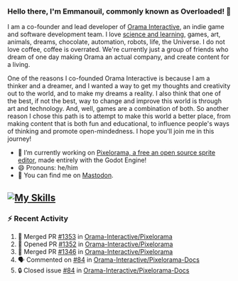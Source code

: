 ### Hello there, I'm Emmanouil, commonly known as Overloaded! 👋
I am a co-founder and lead developer of [Orama Interactive](https://www.oramainteractive.com/), an indie game and software development team. I love [science and learning](https://github.com/OverloadedOrama/KnowledgeBase), games, art, animals, dreams, chocolate, automation, robots, life, the Universe. I do not love coffee, coffee is overrated. We're currently just a group of friends who dream of one day making Orama an actual company, and create content for a living.

One of the reasons I co-founded Orama Interactive is because I am a thinker and a dreamer, and I wanted a way to get my thoughts and creativity out to the world, and to make my dreams a reality. I also think that one of the best, if not the best, way to change and improve this world is through art and technology. And, well, games are a combination of both. So another reason I chose this path is to attempt to make this world a better place, from making content that is both fun and educational, to influence people's ways of thinking and promote open-mindedness. I hope you'll join me in this journey!

- 🔭 I’m currently working on [Pixelorama, a free an open source sprite editor](https://github.com/Orama-Interactive/Pixelorama), made entirely with the Godot Engine!
- 😄 Pronouns: he/him
- 🐘 You can find me on <a rel="me" href="https://mastodon.social/@Overloaded">Mastodon</a>.

[![My Skills](https://skillicons.dev/icons?i=godot,py,cpp,cs,git,linux,html)](https://skillicons.dev)
---

### :zap: Recent Activity

<!--START_SECTION:activity-->
1. 🎉 Merged PR [#1353](https://github.com/Orama-Interactive/Pixelorama/pull/1353) in [Orama-Interactive/Pixelorama](https://github.com/Orama-Interactive/Pixelorama)
2. 💪 Opened PR [#1352](https://github.com/Orama-Interactive/Pixelorama/pull/1352) in [Orama-Interactive/Pixelorama](https://github.com/Orama-Interactive/Pixelorama)
3. 🎉 Merged PR [#1346](https://github.com/Orama-Interactive/Pixelorama/pull/1346) in [Orama-Interactive/Pixelorama](https://github.com/Orama-Interactive/Pixelorama)
4. 🗣 Commented on [#84](https://github.com/Orama-Interactive/Pixelorama-Docs/issues/84#issuecomment-3343335194) in [Orama-Interactive/Pixelorama-Docs](https://github.com/Orama-Interactive/Pixelorama-Docs)
5. 🔒 Closed issue [#84](https://github.com/Orama-Interactive/Pixelorama-Docs/issues/84) in [Orama-Interactive/Pixelorama-Docs](https://github.com/Orama-Interactive/Pixelorama-Docs)
<!--END_SECTION:activity-->

<!--
**OverloadedOrama/OverloadedOrama** is a ✨ _special_ ✨ repository because its `README.md` (this file) appears on your GitHub profile.

Here are some ideas to get you started:

- 👯 I’m looking to collaborate on ...
- 🤔 I’m looking for help with ...
- 💬 Ask me about ...
- 📫 How to reach me: ...
- ⚡ Fun fact: ...
-->
